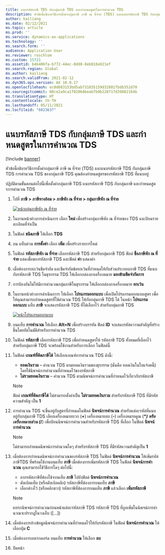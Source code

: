 ```yaml
---
title: แนบรหัสภาษี TDS กับกลุ่มภาษี TDS และกําหนดสูตรในการคํานวณ TDS
description: หัวข้อนี้อธิบายวิธีการตั้งค่ากลุ่มภาษี ภาษี ณ ที่จ่าย (TDS) และแนบรหัสภาษี TDS กับกลุ่มภาษี TDS การคํานวณ TDS ของกลุ่มภาษี TDS คุณต้องกําหนดสูตรของรหัสภาษี TDS ที่แนบอยู่
author: kailiang
ms.date: 02/12/2021
ms.topic: article
ms.prod: ''
ms.service: dynamics-ax-applications
ms.technology: ''
ms.search.form: ''
audience: Application User
ms.reviewer: roschlom
ms.custom: 15721
ms.assetid: b4b406fa-b772-44ec-8dd8-8eb818a921ef
ms.search.region: Global
ms.author: kailiang
ms.search.validFrom: 2021-02-12
ms.dyn365.ops.version: AX 10.0.17
ms.openlocfilehash: ec0d683153bd5ab731035159d32881fbdb352d70
ms.sourcegitcommit: 08ce2a9ca1f02064beabfb9b228717d39882164b
ms.translationtype: HT
ms.contentlocale: th-TH
ms.lasthandoff: 05/11/2021
ms.locfileid: "6023637"
---
```

# <a name="attach-tds-tax-codes-to-tds-tax-groups-and-define-the-formula-for-calculating-tds"></a>แนบรหัสภาษี TDS กับกลุ่มภาษี TDS และกําหนดสูตรในการคํานวณ TDS

[!include [banner](../includes/banner.md)]

หัวข้อนี้อธิบายวิธีการตั้งค่ากลุ่มภาษี ภาษี ณ ที่จ่าย (TDS) และแนบรหัสภาษี TDS กับกลุ่มภาษี TDS การคํานวณ TDS ของกลุ่มภาษี TDS คุณต้องกําหนดสูตรของรหัสภาษี TDS ที่แนบอยู่

ปฏิบัติตามขั้นตอนต่อไปนี้เพื่อตั้งค่ากลุ่มภาษี TDS แนบรหัสภาษี TDS กับกลุ่มภาษี และกําหนดสูตรการคํานวณ TDS

1. ไปที่ **ภาษี \> ภาษีทางอ้อม \> ภาษีหัก ณ ที่จ่าย \> กลุ่มภาษีหัก ณ ที่จ่าย**

    [![หน้ากลุ่มภาษีหัก ณ ที่จ่าย](./media/apac-ind-TDS-29.png)](./media/apac-ind-TDS-29.png)

2. ในบานหน้าต่างการดำเนินการ เลือก **ใหม่** เพื่อสร้างกลุ่มภาษีหัก ณ ที่จ่ายของ TDS และป้อนรายละเอียดที่จำเป็น
3. ในฟิลด์ **ชนิดภาษี** ให้เลือก **TDS**
4. บน แท็บด่วน **การตั้งค่า** เลือก **เพิ่ม** เพื่อสร้างรายการใหม่
5. ในฟิลด์ **รหัสภาษีหัก ณ ที่จ่าย** เลือกรหัสภาษี TDS สำหรับกลุ่มภาษี TDS ฟิลด์ **ชื่อภาษีหัก ณ ที่จ่าย** แสดงชื่อของรหัสภาษี TDS และฟิลด์ **ค่า** แสดงค่า
6. เมื่อต้องการละเว้นขีดจํากัด และขีดจํากัดข้อยกเว้นที่กําหนดให้กับส่วนประกอบภาษี TDS ที่แนบกับรหัสภาษี TDS ในธุรกรรม TDS ให้เลือกกล่องกาเครื่องหมาย **มองข้ามขีดจํากัดการ**
7. การป้องกันไม่ให้มีการคํานวณกลุ่มภาษีในธุรกรรม ให้เลือกกล่องกาเครื่องหมาย **ยกเว้น**
8. ในบานหน้าต่างการดำเนินกาาร ให้เลือก **โปรแกรมออกแบบ** เพื่อเปิดโปรแกรมออกแบบสูตร เพื่อให้คุณสามารถกําหนดสูตรที่ใช้คํานวณ TDS ให้กับกลุ่มภาษี TDS ได้ ในหน้า **โปรแกรมออกแบบ** แท็บ **ภาษี** จะแสดงรหัสภาษี TDS ที่ได้เลือกไว้ สำหรับกลุ่มภาษี TDS

    [![หน้าโปรแกรมออกแบบ](./media/apac-ind-TDS-30.png)](./media/apac-ind-TDS-30.png)

9. บนแท็บ **การคํานวณ** ให้เลือก **Alt+N** เพื่อสร้างบรรทัด ฟิลด์ **ID** จะแสดงรหัสควาามสำคัญที่สร้างขึ้นโดยอัตโนมัติสำหรับการคำนวณ TDS
10. ในฟิลด์ **รหัสภาษี** เลือกรหัสภาษี TDS เพื่อกำหนดสูตรให้ รหัสภาษี TDS ทั้งหมดที่เลือกไว้สำหรับกลุ่มภาษี TDS จะพร้อมใช้งานสำหรับการเลือก ในฟิลด์นี้
11. ในฟิลด์ **เกณฑ์ที่คิดภาษีได้** ให้เลือกเกณฑ์การคํานวณ TDS ดังนี้:

    - **ยอดเงินรวม** – คํานวณ TDS ตามยอดเงินรวมของธุรกรรม (นั่นคือ ยอดเงินในใบแจ้งหนี้) โดยใช้นิพจน์การคํานวณที่กําหนดไว้ของรหัสภาษี
    - **ไม่รวมยอดเงินรวม** – คํานวณ TDS ตามนิพจน์การคํานวณที่กําหนดไว้เกี่ยวกับรหัสภาษี

    > [!NOTE]
    > ฟิลด์ **เกณฑ์ที่คิดภาษีได้** ไม่สามารถตั้งค่าเป็น **ไม่รวมยอดเงินรวม** สำหรับรหัสภาษี TDS ที่มีรหัสความสำคัญ เป็น **1**

12. การคํานวณ TDS จะขึ้นอยู่กับสูตรที่กําหนดในฟิลด์ **นิพจน์การคํานวณ** สำหรับแต่ละรหัสที่แนบอยู่กับกลุ่มภาษี TDS เลือกเครื่องหมายบวก (**+**) เครื่องหมายลบ (**-**) เครื่องหมายคูณ (**\**_) หรือเครื่องหมายส่วน (_*/**) เพื่อป้อนนิพจน์การคํานวณสำหรับรหัสภาษี TDS ที่เลือก ในฟิลด์ **นิพจน์การคํานวณ**

    > [!NOTE]
    > ไม่สามารถกําหนดนิพจน์การคํานวณใดๆ สำหรับรหัสภาษี TDS ที่มีรหัสความสำคัญเป็น **1**

13. เมื่อต้องการกําหนดนิพจน์การคํานวณของรหัสภาษี TDS ในฟิลด์ **นิพจน์การคํานวณ** ให้เพิ่มรหัสภาษีTDS ที่พร้อมใช้งานบนแท็บ **ภาษี** เมื่อต้องการเพิ่มรหัสภาษี TDS ในฟิลด์ **นิพจน์การคํานวณ** คุณสามารถใช้วิธีการใดๆ ต่อไปนี้:

    - ลากรหัสภาษีที่ต้องใช้จากแท็บ **ภาษี** ไปยังฟิลด์ **นิพจน์การคํานวณ**
    - ดับเบิลแท็บ (หรือดับเบิลคลิก) รหัสภาษีที่ต้องการบนแท็บ **ภาษี**
    - เลือกค้างไว้ (หรือคลิกขวา) รหัสภาษีที่ต้องการบนแท็บ **ภาษี** แล้วเลือก **เพิ่มรหัสภาษี**

    > [!NOTE]
    > แทรกนิพจน์การคํานวณก่อนหน้าแต่ละรหัสภาษี TDS รหัสภาษี TDS ที่ถูกเพิ่มในนิพจน์การคํานวณจะปรากฏในวงเล็บ (\[...\])

14. เมื่อต้องการล้างข้อมูลนิพจน์การคํานวณที่กําหนดไว้ให้กับรหัสภาษี ในฟิลด์ **นิพจน์การคํานวณ** ให้เลือกปุ่ม **C**
15. เมื่อต้องการลบเรกคอร์ด บนแท็บ **การคํานวณ** ให้เลือก **ลบ**
16. ปิดหน้า
